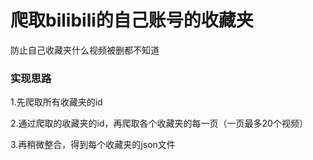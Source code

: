 <h1>爬取bilibili的自己账号的收藏夹</h1>
	防止自己收藏夹什么视频被删都不知道

<h3>实现思路</h3>

1.先爬取所有收藏夹的id

2.通过爬取的收藏夹的id，再爬取各个收藏夹的每一页（一页最多20个视频）

3.再稍微整合，得到每个收藏夹的json文件

